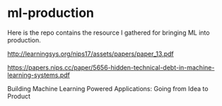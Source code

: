 # ml-production

Here is the repo contains the resource I gathered for bringing ML into production.

http://learningsys.org/nips17/assets/papers/paper_13.pdf

https://papers.nips.cc/paper/5656-hidden-technical-debt-in-machine-learning-systems.pdf

Building Machine Learning Powered Applications: Going from Idea to Product
